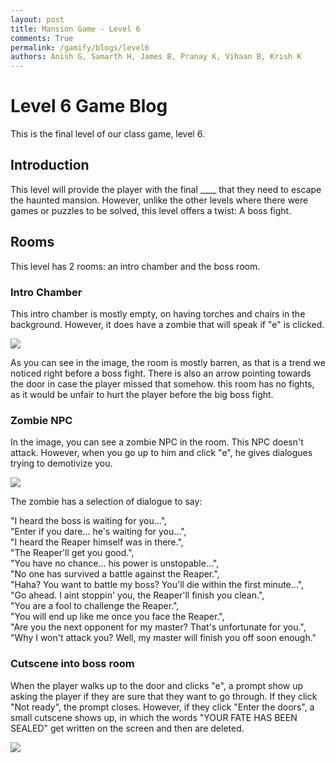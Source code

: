 ```yaml
---
layout: post
title: Mansion Game - Level 6
comments: True
permalink: /gamify/blogs/level6
authors: Anish G, Samarth H, James B, Pranay K, Vihaan B, Krish K
---
```


# Level 6 Game Blog

This is the final level of our class game, level 6. 

## Introduction

This level will provide the player with the final ____ that they need to escape the haunted mansion. However, unlike the other levels where there were games or puzzles to be solved, this level offers a twist: A boss fight.

## Rooms

This level has 2 rooms: an intro chamber and the boss room.

### Intro Chamber

This intro chamber is mostly empty, on having torches and chairs in the background. However, it does have a zombie that will speak if "e" is clicked. 


![]("{{site.baseurl}}/images/MansionGameBlog/IntroChamberWithStuff.png")

As you can see in the image, the room is mostly barren, as that is a trend we noticed right before a boss fight. There is also an arrow pointing towards the door in case the player missed that somehow. this room has no fights, as it would be unfair to hurt the player before the big boss fight. 

### Zombie NPC

In the image, you can see a zombie NPC in the room. This NPC doesn't attack. However, when you go up to him and click "e", he gives dialogues trying to demotivize you. 

![]("{{site.baseurl}}/images/MansionGameBlog/ZombieDialogueBlog.png")

The zombie has a selection of dialogue to say:

"I heard the boss is waiting for you...",  
"Enter if you dare... he's waiting for you...",  
"I heard the Reaper himself was in there.",  
"The Reaper'll get you good.",  
"You have no chance... his power is unstopable...",  
"No one has survived a battle against the Reaper.",  
"Haha? You want to battle my boss? You'll die within the first minute...",  
"Go ahead. I aint stoppin' you, the Reaper'll finish you clean.",  
"You are a fool to challenge the Reaper.",  
"You will end up like me once you face the Reaper.",  
"Are you the next opponent for my master? That's unfortunate for you.",  
"Why I won't attack you? Well, my master will finish you off soon enough."  

### Cutscene into boss room

When the player walks up to the door and clicks "e", a prompt show up asking the player if they are sure that they want to go through. If they click "Not ready", the prompt closes. However, if they click "Enter the doors", a small cutscene shows up, in which the words "YOUR FATE HAS BEEN SEALED" get written on the screen and then are deleted.

![]("{{site.baseurl}}/images/MansionGameBlog/CutsceneToBoss.png")
